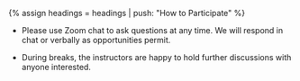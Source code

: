 {% assign headings = headings | push: "How to Participate" %}

* Please use Zoom chat to ask questions at any time.  We will respond in chat or verbally as opportunities permit.

* During breaks, the instructors are happy to hold further discussions with anyone interested.
